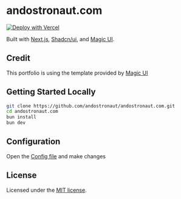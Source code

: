 # andostronaut.com

[![Deploy with Vercel](https://vercel.com/button)](https://vercel.com/new/clone?repository-url=https%3A%2F%2Fgithub.com%2Fandostronaut%2Fandostronaut.com)

Built with [Next.js](https://nextjs.org/), [Shadcn/ui](https://ui.shadcn.com/), and [Magic UI](https://magicui.design/).

## Credit

This portfolio is using the template provided by [Magic UI](https://magicui.design/)

## Getting Started Locally

```bash
git clone https://github.com/andostronaut/andostronaut.com.git
cd andostronaut.com
bun install
bun dev
```

## Configuration

Open the [Config file](./src/data/resume.tsx) and make changes

## License

Licensed under the [MIT license](LICENSE.md).
